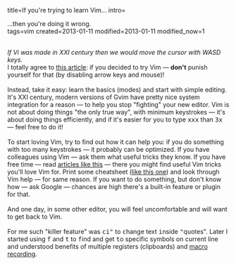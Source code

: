 title=If you're trying to learn Vim...
intro=<div id="excerpt">...then you're doing it wrong.</div>
tags=vim
created=2013-01-11
modified=2013-01-11
modified_now=1

<div>
<br><span class="alignright"><i>If Vi was made in XXI century then we would move the cursor with WASD keys.</i></span>
<br>I totally agree to <a href="http://yehudakatz.com/2010/07/29/everyone-who-tried-to-convince-me-to-use-vim-was-wrong/" rel="nofollow" target="_blank">this article</a>:
if you decided to try Vim — <strong>don't</strong> punish yourself for that (by disabling arrow keys and mouse)!
<br>
<br>Instead, take it easy: learn the basics (modes) and start with simple editing. It's XXI century, modern versions of Gvim have pretty nice system integration for a reason — to help you stop "fighting" your new editor. Vim is not about doing things "the
only true way", with minimum keystrokes — it's about doing things efficiently, and if it's easier for you to type <tt>xxx</tt> than <tt>3x</tt> — feel free to do it!
<br>
<br>To start loving Vim, try to find out how it can help you: if you do something with too many keystrokes — it probably can be optimized. If you have colleagues using Vim — ask them what useful tricks they know. If you have free time — read <a
href="http://www.viemu.com/a-why-vi-vim.html" rel="nofollow" target="_blank">articles like this</a> —
there you might find useful Vim tricks you'll love Vim for. Print some cheatsheet (<a href="http://www.viemu.com/a_vi_vim_graphical_cheat_sheet_tutorial.html" rel="nofollow" target="_blank">like this one</a>)
and look through Vim help — for same reason. If you want to do something, but don't know how — ask Google — chances are high there's a built-in feature or plugin for that.
<br>
<br>And one day, in some other editor, you will feel uncomfortable and will want to get back to Vim.
<br>
<br>For me such "killer feature" was <tt>ci"</tt> to <tt>c</tt>hange text <tt>i</tt>nside <tt>"</tt>quotes". Later I started using <tt>f</tt> and <tt>t</tt> to <tt>f</tt>ind and get <tt>t</tt>o specific symbols on current line and understood benefits of multiple registers
(clipboards) and <a href="http://my.opera.com/alex-shpak/blog/2013/01/09/macro-to-excange-two-values-in-vim" rel="nofollow" target="_blank">macro recording</a>.
<br>
</div>

